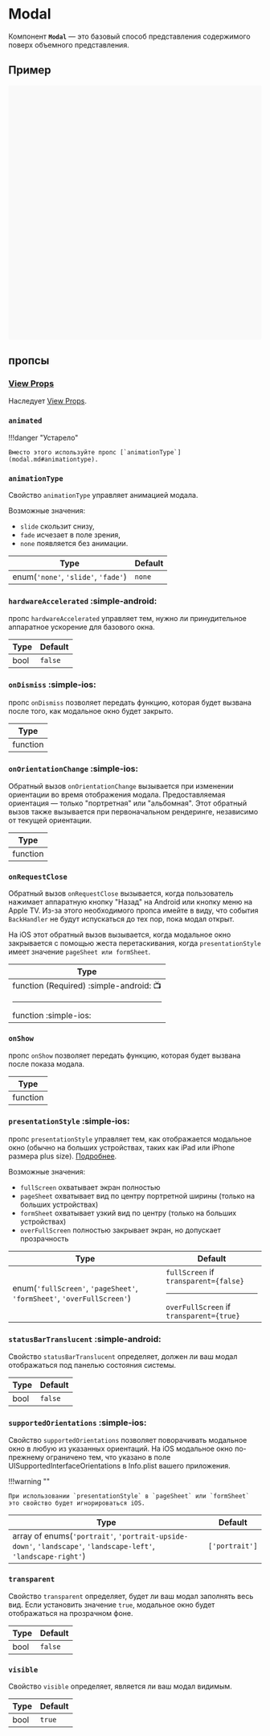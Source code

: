 # Modal

Компонент **`Modal`** — это базовый способ представления содержимого поверх объемного представления.

## Пример

<div data-snack-id="@bndby/modal" data-snack-platform="web" data-snack-preview="true" data-snack-theme="light" style="overflow:hidden;background:#F9F9F9;border:1px solid var(--color-border);border-radius:4px;height:505px;width:100%"></div>

## пропсы

### [View Props](view.md#props)

Наследует [View Props](view.md#props).

### `animated`

!!!danger "Устарело"

    Вместо этого используйте пропс [`animationType`](modal.md#animationtype).

### `animationType`

Свойство `animationType` управляет анимацией модала.

Возможные значения:

-   `slide` скользит снизу,
-   `fade` исчезает в поле зрения,
-   `none` появляется без анимации.

| Type                                | Default |
| ----------------------------------- | ------- |
| enum(`'none'`, `'slide'`, `'fade'`) | `none`  |

### `hardwareAccelerated` :simple-android:

пропс `hardwareAccelerated` управляет тем, нужно ли принудительное аппаратное ускорение для базового окна.

| Type | Default |
| ---- | ------- |
| bool | `false` |

### `onDismiss` :simple-ios:

пропс `onDismiss` позволяет передать функцию, которая будет вызвана после того, как модальное окно будет закрыто.

| Type     |
| -------- |
| function |

### `onOrientationChange` :simple-ios:

Обратный вызов `onOrientationChange` вызывается при изменении ориентации во время отображения модала. Предоставляемая ориентация — только "портретная" или "альбомная". Этот обратный вызов также вызывается при первоначальном рендеринге, независимо от текущей ориентации.

| Type     |
| -------- |
| function |

### `onRequestClose`

Обратный вызов `onRequestClose` вызывается, когда пользователь нажимает аппаратную кнопку "Назад" на Android или кнопку меню на Apple TV. Из-за этого необходимого пропса имейте в виду, что события `BackHandler` не будут испускаться до тех пор, пока модал открыт.

На iOS этот обратный вызов вызывается, когда модальное окно закрывается с помощью жеста перетаскивания, когда `presentationStyle` имеет значение `pageSheet или formSheet`.

| Type                                                                  |
| --------------------------------------------------------------------- |
| function (Required) :simple-android: :tv: <hr />function :simple-ios: |

### `onShow`

пропс `onShow` позволяет передать функцию, которая будет вызвана после показа модала.

| Type     |
| -------- |
| function |

### `presentationStyle` :simple-ios:

пропс `presentationStyle` управляет тем, как отображается модальное окно (обычно на больших устройствах, таких как iPad или iPhone размера plus size). [Подробнее](https://developer.apple.com/reference/uikit/uimodalpresentationstyle).

Возможные значения:

-   `fullScreen` охватывает экран полностью
-   `pageSheet` охватывает вид по центру портретной ширины (только на больших устройствах)
-   `formSheet` охватывает узкий вид по центру (только на больших устройствах)
-   `overFullScreen` полностью закрывает экран, но допускает прозрачность

| Type                                                                   | Default                                                                             |
| ---------------------------------------------------------------------- | ----------------------------------------------------------------------------------- |
| enum(`'fullScreen'`, `'pageSheet'`, `'formSheet'`, `'overFullScreen'`) | `fullScreen` if `transparent={false}`<hr />`overFullScreen` if `transparent={true}` |

### `statusBarTranslucent` :simple-android:

Свойство `statusBarTranslucent` определяет, должен ли ваш модал отображаться под панелью состояния системы.

| Type | Default |
| ---- | ------- |
| bool | `false` |

### `supportedOrientations` :simple-ios:

Свойство `supportedOrientations` позволяет поворачивать модальное окно в любую из указанных ориентаций. На iOS модальное окно по-прежнему ограничено тем, что указано в поле UISupportedInterfaceOrientations в Info.plist вашего приложения.

!!!warning ""

    При использовании `presentationStyle` в `pageSheet` или `formSheet` это свойство будет игнорироваться iOS.

| Type                                                                                                           | Default        |
| -------------------------------------------------------------------------------------------------------------- | -------------- |
| array of enums(`'portrait'`, `'portrait-upside-down'`, `'landscape'`, `'landscape-left'`, `'landscape-right'`) | `['portrait']` |

### `transparent`

Свойство `transparent` определяет, будет ли ваш модал заполнять весь вид. Если установить значение `true`, модальное окно будет отображаться на прозрачном фоне.

| Type | Default |
| ---- | ------- |
| bool | `false` |

### `visible`

Свойство `visible` определяет, является ли ваш модал видимым.

| Type | Default |
| ---- | ------- |
| bool | `true`  |
